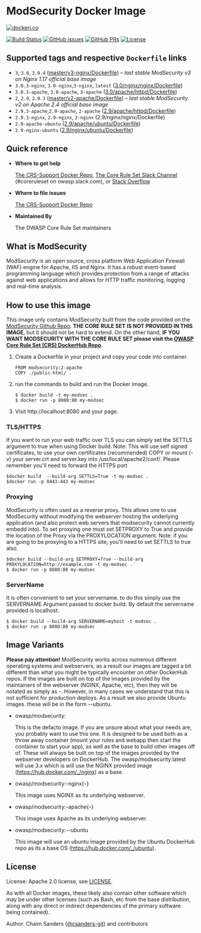 # ModSecurity Docker Image

[![dockeri.co](http://dockeri.co/image/owasp/modsecurity)](https://hub.docker.com/r/owasp/modsecurity/)

[![Build Status](https://img.shields.io/endpoint.svg?url=https%3A%2F%2Factions-badge.atrox.dev%2FCRS-support%2Fmodsecurity-docker%2Fbadge%3Fref%3Dmaster&style=flat)](https://actions-badge.atrox.dev/CRS-support/modsecurity-docker/goto?ref=master
) [![GitHub issues](https://img.shields.io/github/issues-raw/CRS-support/modsecurity-docker.svg)](https://github.com/CRS-support/modsecurity-docker/issues
) [![GitHub PRs](https://img.shields.io/github/issues-pr-raw/CRS-support/modsecurity-docker.svg)](https://github.com/CRS-support/modsecurity-docker/pulls
) [![License](https://img.shields.io/github/license/CRS-support/modsecurity-docker.svg)](https://github.com/CRS-support/modsecurity-docker/blob/master/LICENSE)

## Supported tags and respective `Dockerfile` links

* `3`, `3.0`, `3.0.4` ([master/v3-nginx/Dockerfile](https://github.com/CRS-support/modsecurity-docker/blob/master/v3-nginx/Dockerfile)) – *last stable ModSecurity v3 on Nginx 1.17 official base image*
* `3.0.3-nginx`,  `3.0-nginx`,`3-nginx`, `latest` ([3.0/nginx/nginx/Dockerfile](https://github.com/CRS-support/modsecurity-docker/blob/v3/nginx-nginx/Dockerfile))
* `3.0.3-apache`, `3.0-apache`, `3-apache` ([3.0/apache/httpd/Dockerfile](https://github.com/CRS-support/modsecurity-docker/blob/v3/apache-apache/Dockerfile))
* `2`, `2.9`, `2.9.3` ([master/v2-apache/Dockerfile](https://github.com/CRS-support/modsecurity-docker/blob/master/v2-apache/Dockerfile)) – *last stable ModSecurity v2 on Apache 2.4 official base image*
* `2.9.3-apache`,`2.9-apache`, `2-apache` ([2.9/apache/httpd/Dockerfile](https://github.com/CRS-support/modsecurity-docker/blob/v2/apache-apache/Dockerfile))
* `2.9.3-nginx`, `2.9-nginx`, `2-nginx` (2.9/nginx/nginx/Dockerfile)
* `2.9-apache-ubuntu` ([2.9/apache/ubuntu/Dockerfile](https://github.com/CRS-support/modsecurity-docker/blob/v2/ubuntu-apache/Dockerfile))
* `2.9-nginx-ubuntu` ([2.9/nginx/ubuntu/Dockerfile](https://github.com/CRS-support/modsecurity-docker/blob/v2/ubuntu-nginx/Dockerfile))

## Quick reference

* **Where to get help**

   [The CRS-Support Docker Repo](https://github.com/CRS-support/modsecurity-docker), [The Core Rule Set Slack Channel](https://join.slack.com/t/owasp/shared_invite/enQtNjExMTc3MTg0MzU4LTViMDg1MmJiMzMwZGUxZjgxZWQ1MTE0NTBlOTBhNjhhZDIzZTZiNmEwOTJlYjdkMzAxMGVhNDkwNDNiNjZiOWQ) (#coreruleset on owasp.slack.com), or [Stack Overflow](https://stackoverflow.com/questions/tagged/mod-security)

* **Where to file issues**

    [The CRS-Support Docker Repo](https://github.com/CRS-support/modsecurity-docker)

* **Maintained By**

   The OWASP Core Rule Set maintainers

## What is ModSecurity

ModSecurity is an open source, cross platform Web Application Firewall (WAF) engine for Apache, IIS and Nginx. It has a robust event-based programming language which provides protection from a range of attacks against web applications and allows for HTTP traffic monitoring, logging and real-time analysis.

## How to use this image

This image only contains ModSecurity built from the code provided on the [ModSecurity Github Repo](https://github.com/SpiderLabs/ModSecurity). **THE CORE RULE SET IS NOT PROVIDED IN THIS IMAGE**, but it should not be hard to extend. On the other hand, **IF YOU WANT MODSECURITY WITH THE CORE RULE SET please visit the [OWASP Core Rule Set (CRS) DockerHub Repo](https://hub.docker.com/r/owasp/modsecurity-crs/)**.

1. Create a Dockerfile in your project and copy your code into container.

   ```
   FROM modsecurity:2-apache
   COPY ./public-html/ .
   ```

2. run the commands to build and run the Docker image.
   ```
   $ docker build -t my-modsec .
   $ docker run -p 8080:80 my-modsec
   ```

3. Visit http://localhost:8080 and your page.

### TLS/HTTPS

If you want to run your web traffic over TLS you can simply set the SETTLS argument to true when using Docker build. Note: This will use self signed certificates, to use your own certificates (recommended) COPY or mount (-v) your server.crt and server.key into /usr/local/apache2/conf/. Please remember you'll need to forward the HTTPS port

```
$docker build  --build-arg SETTLS=True -t my-modsec .
$docker run -p 8443:443 my-modsec
```

### Proxying

ModSecurity is often used as a reverse proxy. This allows one to use ModSecurity without modifying the webserver hosting the underlying application (and also protect web servers that modsecurity cannot currently embedd into). To set proxying one must set SETPROXY to True and provide the location of the Proxy via the PROXYLOCATION argument. Note: if you are going to be proxying to a HTTPS site, you'll need to set SETTLS to true also.

```
$docker build --build-arg SETPROXY=True --build-arg PROXYLOCATION=http://example.com -t my-modsec .
$ docker run -p 8080:80 my-modsec
```

### ServerName

It is often convenient to set your servername. to do this simply use the SERVERNAME Argument passed to docker build. By default the servername provided is localhost.
```
$ docker build --build-arg SERVERNAME=myhost -t modsec .
$ docker run -p 8080:80 my-modsec
```

## Image Variants

**Please pay attention!**
ModSecurity works across numerous different operating systems and webservers, as a result our images are tagged a bit different than what you might be typically encounter on other DockerHub repos. If the images are built on top of the images provided by the maintainers of the webserver (NGINX, Apache, etc), then they will be notated as simply as <version>-<webserver>. However, in many cases we understand that this is not sufficient for production deploys. As a result we also provide Ubuntu images. these will be in the form <version>-<webserver>-ubuntu.

* owasp/modsecurity:

   This is the defacto image. If you are unsure about what your needs are, you probably want to use this one. It is designed to be used both as a throw away container (mount your rules and webapp then start the container to start your app), as well as the base to build other images off of. These will always be built on top of the images provided by the webserver developers on DockerHub. The owasp/modsecurity:latest will use 3.x which is will use the NGINX provided image (https://hub.docker.com/_/nginx) as a base.

* owasp/modsecurity:-nginx{-<x>}

   This image uses NGINX as its underlying webserver.

* owasp/modsecurity:-apache{-<x>}

   This image uses Apache as its underlying webserver.

* owasp/modsecurity:-<x>-ubuntu

   This image will use an ubuntu image provided by the Ubuntu DockerHub repo as its a base OS (https://hub.docker.com/_/ubuntu).

## License

License: Apache 2.0 license, see [LICENSE](https://github.com/CRS-support/modsecurity-docker/blob/v2/ubuntu-apache/LICENSE).

As with all Docker images, these likely also contain other software which may be under other licenses (such as Bash, etc from the base distribution, along with any direct or indirect dependencies of the primary software being contained).

Author: Chaim Sanders ([@csanders-git](https://github.com/csanders-git)) and contributors
